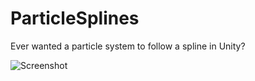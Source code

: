 # ParticleSplines
Ever wanted a particle system to follow a spline in Unity? 

![Screenshot](http://i.imgur.com/NpyCGrP.gif)
